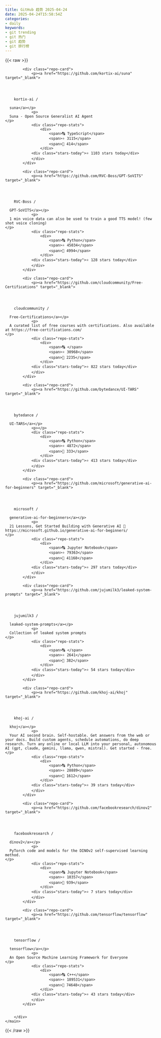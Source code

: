 ```yaml
---
title: GitHub 趋势 2025-04-24
date: 2025-04-24T15:58:54Z
categories:
- daily
keywords:
- git trending
- git 热门
- git 趋势
- git 排行榜
---
```

<link rel="stylesheet" href="/public/css/trending.css">
{{< raw >}}
	<main class="container">
        <div class="repo-list" id="repoList">

	
			<div class="repo-card">
				<p><a href="https://github.com/kortix-ai/suna" target="_blank">
    


      
        kortix-ai /

      suna</a></p>
				<p>
      Suna - Open Source Generalist AI Agent
    </p>
				<div class="repo-stats">
					<div>
						<span>🔠 TypeScript</span>
						<span>⭐ 3115</span>
						<span>🔱 414</span>
					</div>
				<div class="stars-today">⭐ 1103 stars today</div>
				</div>
			</div>
	
			<div class="repo-card">
				<p><a href="https://github.com/RVC-Boss/GPT-SoVITS" target="_blank">
    


      
        RVC-Boss /

      GPT-SoVITS</a></p>
				<p>
      1 min voice data can also be used to train a good TTS model! (few shot voice cloning)
    </p>
				<div class="repo-stats">
					<div>
						<span>🔠 Python</span>
						<span>⭐ 45034</span>
						<span>🔱 4994</span>
					</div>
				<div class="stars-today">⭐ 128 stars today</div>
				</div>
			</div>
	
			<div class="repo-card">
				<p><a href="https://github.com/cloudcommunity/Free-Certifications" target="_blank">
    


      
        cloudcommunity /

      Free-Certifications</a></p>
				<p>
      A curated list of free courses with certifications. Also available at https://free-certifications.com/
    </p>
				<div class="repo-stats">
					<div>
						<span>🔠 </span>
						<span>⭐ 30968</span>
						<span>🔱 2235</span>
					</div>
				<div class="stars-today">⭐ 822 stars today</div>
				</div>
			</div>
	
			<div class="repo-card">
				<p><a href="https://github.com/bytedance/UI-TARS" target="_blank">
    


      
        bytedance /

      UI-TARS</a></p>
				<p></p>
				<div class="repo-stats">
					<div>
						<span>🔠 Python</span>
						<span>⭐ 4872</span>
						<span>🔱 333</span>
					</div>
				<div class="stars-today">⭐ 413 stars today</div>
				</div>
			</div>
	
			<div class="repo-card">
				<p><a href="https://github.com/microsoft/generative-ai-for-beginners" target="_blank">
    


      
        microsoft /

      generative-ai-for-beginners</a></p>
				<p>
      21 Lessons, Get Started Building with Generative AI 🔗 https://microsoft.github.io/generative-ai-for-beginners/
    </p>
				<div class="repo-stats">
					<div>
						<span>🔠 Jupyter Notebook</span>
						<span>⭐ 79363</span>
						<span>🔱 41168</span>
					</div>
				<div class="stars-today">⭐ 297 stars today</div>
				</div>
			</div>
	
			<div class="repo-card">
				<p><a href="https://github.com/jujumilk3/leaked-system-prompts" target="_blank">
    


      
        jujumilk3 /

      leaked-system-prompts</a></p>
				<p>
      Collection of leaked system prompts
    </p>
				<div class="repo-stats">
					<div>
						<span>🔠 </span>
						<span>⭐ 2641</span>
						<span>🔱 382</span>
					</div>
				<div class="stars-today">⭐ 54 stars today</div>
				</div>
			</div>
	
			<div class="repo-card">
				<p><a href="https://github.com/khoj-ai/khoj" target="_blank">
    


      
        khoj-ai /

      khoj</a></p>
				<p>
      Your AI second brain. Self-hostable. Get answers from the web or your docs. Build custom agents, schedule automations, do deep research. Turn any online or local LLM into your personal, autonomous AI (gpt, claude, gemini, llama, qwen, mistral). Get started - free.
    </p>
				<div class="repo-stats">
					<div>
						<span>🔠 Python</span>
						<span>⭐ 28889</span>
						<span>🔱 1612</span>
					</div>
				<div class="stars-today">⭐ 39 stars today</div>
				</div>
			</div>
	
			<div class="repo-card">
				<p><a href="https://github.com/facebookresearch/dinov2" target="_blank">
    


      
        facebookresearch /

      dinov2</a></p>
				<p>
      PyTorch code and models for the DINOv2 self-supervised learning method.
    </p>
				<div class="repo-stats">
					<div>
						<span>🔠 Jupyter Notebook</span>
						<span>⭐ 10357</span>
						<span>🔱 939</span>
					</div>
				<div class="stars-today">⭐ 7 stars today</div>
				</div>
			</div>
	
			<div class="repo-card">
				<p><a href="https://github.com/tensorflow/tensorflow" target="_blank">
    


      
        tensorflow /

      tensorflow</a></p>
				<p>
      An Open Source Machine Learning Framework for Everyone
    </p>
				<div class="repo-stats">
					<div>
						<span>🔠 C++</span>
						<span>⭐ 189531</span>
						<span>🔱 74648</span>
					</div>
				<div class="stars-today">⭐ 43 stars today</div>
				</div>
			</div>
	

		</div>
    </main>
{{< /raw >}}
